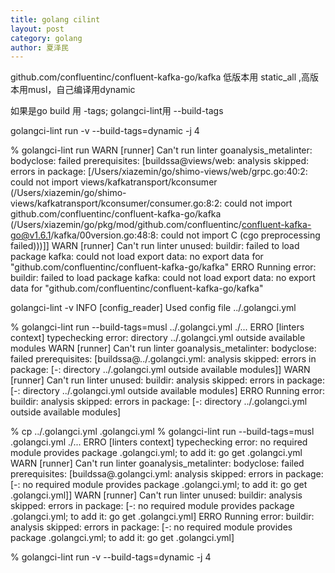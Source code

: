 ```yaml
---
title: golang cilint
layout: post
category: golang
author: 夏泽民
---
```

github.com/confluentinc/confluent-kafka-go/kafka
低版本用 static_all ,高版本用musl，自己编译用dynamic

如果是go build 用 -tags; golangci-lint用  --build-tags

golangci-lint run -v --build-tags=dynamic -j 4
<!-- more -->
% golangci-lint run WARN [runner] Can't run linter goanalysis_metalinter: bodyclose: failed prerequisites: [buildssa@views/web: analysis skipped: errors in package: [/Users/xiazemin/go/shimo-views/web/grpc.go:40:2: could not import views/kafkatransport/kconsumer (/Users/xiazemin/go/shimo-views/kafkatransport/kconsumer/consumer.go:8:2: could not import github.com/confluentinc/confluent-kafka-go/kafka (/Users/xiazemin/go/pkg/mod/github.com/confluentinc/confluent-kafka-go@v1.6.1/kafka/00version.go:48:8: could not import C (cgo preprocessing failed)))]] WARN [runner] Can't run linter unused: buildir: failed to load package kafka: could not load export data: no export data for "github.com/confluentinc/confluent-kafka-go/kafka" ERRO Running error: buildir: failed to load package kafka: could not load export data: no export data for "github.com/confluentinc/confluent-kafka-go/kafka"

golangci-lint -v INFO [config_reader] Used config file ../.golangci.yml

% golangci-lint run --build-tags=musl ../.golangci.yml ./... ERRO [linters context] typechecking error: directory ../.golangci.yml outside available modules WARN [runner] Can't run linter goanalysis_metalinter: bodyclose: failed prerequisites: [buildssa@../.golangci.yml: analysis skipped: errors in package: [-: directory ../.golangci.yml outside available modules]] WARN [runner] Can't run linter unused: buildir: analysis skipped: errors in package: [-: directory ../.golangci.yml outside available modules] ERRO Running error: buildir: analysis skipped: errors in package: [-: directory ../.golangci.yml outside available modules]

% cp ../.golangci.yml .golangci.yml % golangci-lint run --build-tags=musl .golangci.yml ./... ERRO [linters context] typechecking error: no required module provides package .golangci.yml; to add it: go get .golangci.yml WARN [runner] Can't run linter goanalysis_metalinter: bodyclose: failed prerequisites: [buildssa@.golangci.yml: analysis skipped: errors in package: [-: no required module provides package .golangci.yml; to add it: go get .golangci.yml]] WARN [runner] Can't run linter unused: buildir: analysis skipped: errors in package: [-: no required module provides package .golangci.yml; to add it: go get .golangci.yml] ERRO Running error: buildir: analysis skipped: errors in package: [-: no required module provides package .golangci.yml; to add it: go get .golangci.yml]

% golangci-lint run -v --build-tags=dynamic -j 4

